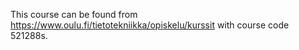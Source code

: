 This course can be found from https://www.oulu.fi/tietotekniikka/opiskelu/kurssit with course code 521288s. 
